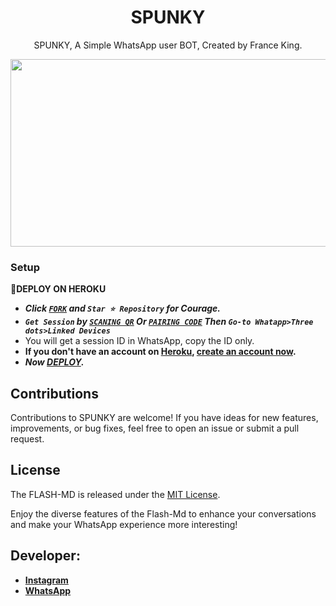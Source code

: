  <h1 align="center"> SPUNKY </h1>
<p align="center"> SPUNKY, A Simple WhatsApp user BOT, Created by France King.
</p>



<img src="https://telegra.ph/file/2d0bdf056f62bc92f71da.jpg" width="700" height="300"/>



### Setup

**📌DEPLOY ON HEROKU**
   - ***Click [`FORK`](https://github.com/juxmiz/SPUNKY/fork) and `Star ⭐ Repository` for Courage.***
   - ***`Get Session` by [`SCANING QR`](https://flash-md-qr.onrender.com) Or [`PAIRING CODE`](https://flashmd-session-5fea4d73011f.herokuapp.com/pair) Then `Go-to Whatapp>Three dots>Linked Devices`***
   - You will get a session ID in WhatsApp, copy the ID only.
   - **If you don't have an account on [Heroku](https://signup.heroku.com/), [create an account now](https://signup.heroku.com/).**
   - ***Now [DEPLOY](https://dashboard.heroku.com/new?template=https://github.com/juxmiz/SPUNKY).***


## Contributions

Contributions to SPUNKY are welcome! If you have ideas for new features, improvements, or bug fixes, feel free to open an issue or submit a pull request.

## License

The FLASH-MD is released under the [MIT License](https://opensource.org/licenses/MIT).

Enjoy the diverse features of the Flash-Md  to enhance your conversations and make your WhatsApp experience more interesting!

## Developer:

- [**Instagram**](https://instagram.com/nairobi___teens___gallery)
- [**WhatsApp**](https://wa.me/254768301278)

